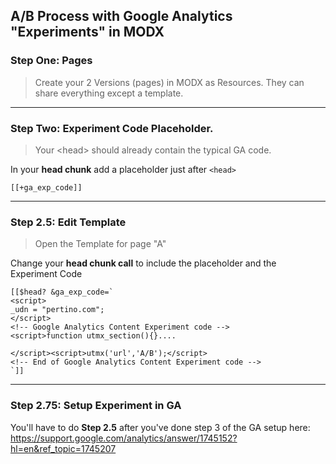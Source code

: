 
## A/B Process with Google Analytics "Experiments" in MODX

### Step One: Pages

> Create your 2 Versions (pages) in MODX as Resources. They can share everything except a template.

---

### Step Two: Experiment Code Placeholder.

> Your &lt;head&gt; should already contain the typical GA code.

In your **head chunk** add a placeholder just after `<head>`

```
[[+ga_exp_code]]
```

---

### Step 2.5: Edit Template

> Open the Template for page "A"

Change your **head chunk call** to include the placeholder and the Experiment Code

```
[[$head? &ga_exp_code=`
<script>
_udn = "pertino.com";
</script>
<!-- Google Analytics Content Experiment code -->
<script>function utmx_section(){}....

</script><script>utmx('url','A/B');</script>
<!-- End of Google Analytics Content Experiment code -->
`]]
```

---

### Step 2.75: Setup Experiment in GA

You'll have to do **Step 2.5** after you've done step 3 of the GA setup here: https://support.google.com/analytics/answer/1745152?hl=en&ref_topic=1745207


